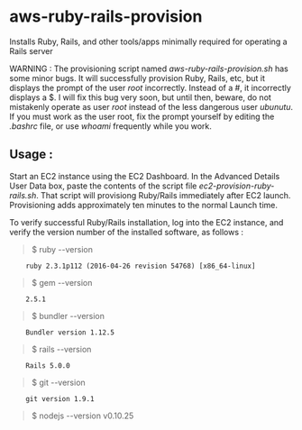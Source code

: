 # aws-ruby-rails-provision
Installs Ruby, Rails, and other tools/apps minimally required for operating a Rails server

WARNING : The provisioning script named _aws-ruby-rails-provision.sh_ has some minor bugs.  It will successfully provision Ruby, Rails, etc, but it displays the prompt of the user _root_ incorrectly.  Instead of a #, it incorrectly displays a $.  I will fix this bug very soon, but until then, beware, do not mistakenly operate as user _root_ instead of the less dangerous user _ubunutu_.  If you must work as the user root, fix the prompt yourself by editing the _.bashrc_ file, or use _whoami_ frequently while you work.

## Usage :

Start an EC2 instance using the EC2 Dashboard.  In the Advanced Details User Data box, paste the contents of the script file _ec2-provision-ruby-rails.sh_.  That script will provisiong Ruby/Rails immediately after EC2 launch.  Provisioning adds approximately ten minutes to the normal Launch time.

To verify successful Ruby/Rails installation, log into the EC2 instance, and verify the version number of the installed software, as follows :

> $ ruby --version

        ruby 2.3.1p112 (2016-04-26 revision 54768) [x86_64-linux]
  
> $ gem --version

        2.5.1
      
> $ bundler --version

        Bundler version 1.12.5
      
> $ rails --version

        Rails 5.0.0
      
> $ git --version

        git version 1.9.1
      
> $ nodejs --version
        v0.10.25


